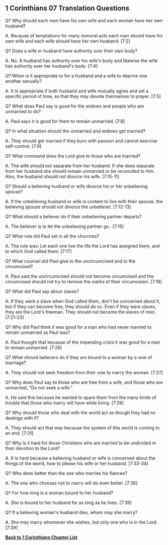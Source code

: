 ## 1 Corinthians 07 Translation Questions ##

Q? Why should each man have his own wife and each woman have her own husband?

A. Because of temptations for many immoral acts each man should have his own wife and each wife should have her own husband. [7:2]

Q? Does a wife or husband have authority over their own body?

A. No. A husband has authority over his wife's body and likewise the wife has authority over her husband's body. [7:4]

Q? When is it appropriate to for a husband and a wife to deprive one another sexually?

A. It is appropriate if both husband and wife mutually agree and set a specific period of time, so that they may devote themselves to prayer. [7:5]

Q? What does Paul say is good for the widows and people who are unmarried to do?

A. Paul says it is good for them to remain unmarried. [7:8]

Q? In what situation should the unmarried and widows get married?

A. They should get married if they burn with passion and cannot exercise self-control. [7:9]

Q? What command does the Lord give to those who are married?

A. The wife should not separate from her husband. If she does separate from her husband she should remain unmarried or be reconciled to him. Also, the husband should not divorce his wife. [7:10-11]

Q? Should a believing husband or wife divorce his or her unbelieving spouse?

A. If the unbelieving husband or wife is content to live with their spouse, the believing spouse should not divorce the unbeliever. [7:12-13]

Q? What should a believer do if their unbelieving partner departs?

A. The believer is to let the unbelieving partner go.. [7:15]

Q? What rule did Paul set in all the churches?

A. The rule was: Let each one live the life the Lord has assigned them, and to which God called them. [7:17]

Q? What counsel did Paul give to the uncircumcised and to the circumcised?

A. Paul said the uncircumcised should not become circumcised and the circumcised should not try to remove the marks of their circumcision. [7:18]

Q? What did Paul say about slaves?

A. If they were a slave when God called them, don't be concerned about it, but if they can become free, they should do so. Even if they were slaves, they are the Lord's freeman. They should not become the slaves of men. [7:21-23]

Q? Why did Paul think it was good for a man who had never married to remain unmarried as Paul was?

A. Paul thought that because of the impending crisis it was good for a man to remain unmarried. [7:26]

Q? What should believers do if they are bound to a woman by a vow of marriage?

A. They should not seek freedom from their vow to marry the woman. [7:27]

Q? Why does Paul say to those who are free from a wife, and those who are unmarried, "Do not seek a wife."

A. He said this because he wanted to spare them from the many kinds of trouble that those who marry will have while living. [7:28]

Q? Why should those who deal with the world act as though they had no dealings with it?

A. They should act that way because the system of this world is coming to an end. [7:31]

Q? Why is it hard for those Christians who are married to be undivided in their devotion to the Lord?

A. It is hard because a believing husband or wife is concerned about the things of the world, how to please his wife or her husband. [7:33-34]

Q? Who does better than the one who marries his fiancee?

A. The one who chooses not to marry will do even better. [7:38]

Q? For how long is a woman bound to her husband?

A. She is bound to her husband for as long as he lives. [7:39]

Q? If a believing woman's husband dies, whom may she marry?

A. She may marry whomever she wishes, but only one who is in the Lord. [7:39]

__[Back to 1 Corinthians Chapter List](./)__

